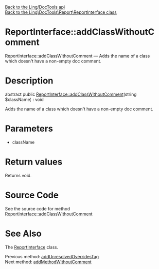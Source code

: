 [Back to the Ling/DocTools api](https://github.com/lingtalfi/DocTools/blob/master/doc/api/Ling/DocTools.md)<br>
[Back to the Ling\DocTools\Report\ReportInterface class](https://github.com/lingtalfi/DocTools/blob/master/doc/api/Ling/DocTools/Report/ReportInterface.md)


ReportInterface::addClassWithoutComment
================



ReportInterface::addClassWithoutComment — Adds the name of a class which doesn't have a non-empty doc comment.




Description
================


abstract public [ReportInterface::addClassWithoutComment](https://github.com/lingtalfi/DocTools/blob/master/doc/api/Ling/DocTools/Report/ReportInterface/addClassWithoutComment.md)(string $className) : void




Adds the name of a class which doesn't have a non-empty doc comment.




Parameters
================


- className

    


Return values
================

Returns void.








Source Code
===========
See the source code for method [ReportInterface::addClassWithoutComment](/blob/master/Report/ReportInterface.php#L205-L205)


See Also
================

The [ReportInterface](https://github.com/lingtalfi/DocTools/blob/master/doc/api/Ling/DocTools/Report/ReportInterface.md) class.

Previous method: [addUnresolvedOverridesTag](https://github.com/lingtalfi/DocTools/blob/master/doc/api/Ling/DocTools/Report/ReportInterface/addUnresolvedOverridesTag.md)<br>Next method: [addMethodWithoutComment](https://github.com/lingtalfi/DocTools/blob/master/doc/api/Ling/DocTools/Report/ReportInterface/addMethodWithoutComment.md)<br>

